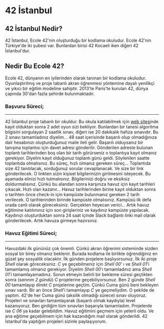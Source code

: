 # 42 İstanbul

## 42 İstanbul Nedir?
42 İstanbul, Ecole 42'nin oluşturduğu bir kodlama okuludur. Ecole 42'nin Türkiye'de iki şubesi var. Bunlardan birisi 42 Kocaeli iken diğeri 42 İstanbul'dur.
## Nedir Bu Ecole 42?
Ecole 42, dünyanın en iyilerinden olarak tanınan bir kodlama okuludur. Oyunlaştırılmış ve proje tabanlı akran öğrenmesi yöntemine dayalı yenilikçi ve yıkıcı bir eğitim modeline sahiptir. 2013'te Paris'te kurulan 42, dünya çapında 30'dan fazla şehirde bulunmaktadır.
### Başvuru Süreci;
***
42 İstanbul proje tabanlı bir okuldur. Bu okula katılabilmek için [web sitesi](https://42istanbul.com.tr)nde kayıt olduktan sonra 2 adet oyun sizi bekliyor. Bunlardan bir tanesi algoritma bilgisini sorgulayan 2 saatlik sınav, diğeri ise 20 dakikalık hafıza sınavıdır. Bu 2 sınavı tamamladınız diyelim... 48 saat içerisinde başarılı olup olmadığınıza dair hesabınızı oluşturduğunuz maile ileti gelir. Başarılı olduysanız bir tanışma toplantısı için davet adresi gönderilir. Gönderilen adreste bulunan toplantı tarihlerinden boş olan bir tarih görürseniz o toplantıya kayıt olmanız gerekiyor. Diyelim kayıt olduğunuz toplantı günü geldi. Söylenilen saatte toplantıda olmalısınız. Bu süreç, hızlı olmanız gereken süreç... Toplantıda size 42 tanıtılacak, sorduğunuz sorular cevaplanacak. Ve size bir link gönderilecek. O linkten sizin kişisel bilgilerinizin girilmesini isteyecek. Bu aşamada elinizi hızlı tutmalısınız. Bilgilerinizi doğru ve eksiksiz doldurmalısınız. Çünkü bu alandan sonra karşınıza havuz için kayıt tarihleri çıkacak. Hızlı olan kazanır... Havuz tarihlerinden birine  kayıt olduktan sonra o tarihten önce check-in için kampüste bulunmanız gereken 2 tarih verilecek. O tarihlerinden birinde kampüste olmalısınız. Kampüsü ilk defa orada canlı olarak göreceksiniz. Gerçekten heyecan verici... Artık havuz eğitimine katılımınız için son girişleriniz ve kaydınız kampüste yapılacak. Kaydınızı oluşturduktan sonra 24 saat içinde Slack bağlantı linki mail olarak gönderilecek. Artık havuza girmeye hazırsınız.
### Havuz Eğitimi Süreci;
---
Havuzdaki ilk gününüz çok önemli. Çünkü akran öğrenimi sisteminde sizden sosyal bir birey olmanız beklenir. Burada kodlama ile birlikte öğrendiğiniz en güzel şey sosyallik olacaktır. İlk günden projelere başlıyorsunuz. İlk iki proje *Shell* olarak göreceksiniz. *C* ye geçebilmeniz için *Shell 00*' ı ve *Shell 01*'i tamamlamış olmanız gerekiyor. Diyelim *Shell 00*'ı tamamladınız ama *Shell 01*'i tamamlayamadınız. Sorun etmeyin belirli bir bekleme süresi geçtikten sonra (*sanırım 2 gündü*) *C* projelerine geçebiliyorsunuz. Ben 2 günde *Shell 00* tamamlayıp direkt *C* projelerine geçtim. Çünkü Cuma günü beni bekleyen sınav vardı. Bir an önce *Shell*'i tamamlayıp *C* ye geçmeliydim. O şekilde de yaptım. 42'de her Cuma günü (aksilik olmadığı sürece) sınav oluyoruz. Projeleri ve sınavları tamamlayarak (başarılı olmak kaydıyla) level kazanıyoruz. Ben girdiğim tüm sınavları başarıyla tamamladım. Projelerde ise *C 06* ya kadar gelebildim. Havuz eğitimini geçmem için yeterli oldu. Ve ana eğitime geçebilmem için hak kazandığım mail olarak gönderildi. 42 İstanbul'da yaptığım projeleri sizinle paylaşıyorum.
